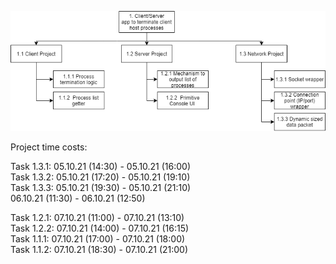 ![wbs_pic](./images/WBS.drawio.png)


Project time costs:

Task 1.3.1: 05.10.21 (14:30) - 05.10.21 (16:00)  
Task 1.3.2: 05.10.21 (17:20) - 05.10.21 (19:10)  
Task 1.3.3: 05.10.21 (19:30) - 05.10.21 (21:10)  
			06.10.21 (11:30) - 06.10.21 (12:50)  
			
Task 1.2.1: 07.10.21 (11:00) - 07.10.21 (13:10)  
Task 1.2.2: 07.10.21 (14:00) - 07.10.21 (16:15)  
Task 1.1.1: 07.10.21 (17:00) - 07.10.21 (18:00)  
Task 1.1.2: 07.10.21 (18:30) - 07.10.21 (21:00)  